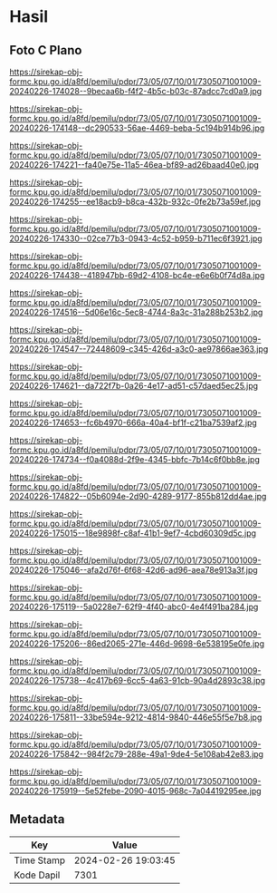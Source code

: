 # Hasil

## Foto C Plano

https://sirekap-obj-formc.kpu.go.id/a8fd/pemilu/pdpr/73/05/07/10/01/7305071001009-20240226-174028--9becaa6b-f4f2-4b5c-b03c-87adcc7cd0a9.jpg

https://sirekap-obj-formc.kpu.go.id/a8fd/pemilu/pdpr/73/05/07/10/01/7305071001009-20240226-174148--dc290533-56ae-4469-beba-5c194b914b96.jpg

https://sirekap-obj-formc.kpu.go.id/a8fd/pemilu/pdpr/73/05/07/10/01/7305071001009-20240226-174221--fa40e75e-11a5-46ea-bf89-ad26baad40e0.jpg

https://sirekap-obj-formc.kpu.go.id/a8fd/pemilu/pdpr/73/05/07/10/01/7305071001009-20240226-174255--ee18acb9-b8ca-432b-932c-0fe2b73a59ef.jpg

https://sirekap-obj-formc.kpu.go.id/a8fd/pemilu/pdpr/73/05/07/10/01/7305071001009-20240226-174330--02ce77b3-0943-4c52-b959-b711ec6f3921.jpg

https://sirekap-obj-formc.kpu.go.id/a8fd/pemilu/pdpr/73/05/07/10/01/7305071001009-20240226-174438--418947bb-69d2-4108-bc4e-e6e6b0f74d8a.jpg

https://sirekap-obj-formc.kpu.go.id/a8fd/pemilu/pdpr/73/05/07/10/01/7305071001009-20240226-174516--5d06e16c-5ec8-4744-8a3c-31a288b253b2.jpg

https://sirekap-obj-formc.kpu.go.id/a8fd/pemilu/pdpr/73/05/07/10/01/7305071001009-20240226-174547--72448609-c345-426d-a3c0-ae97866ae363.jpg

https://sirekap-obj-formc.kpu.go.id/a8fd/pemilu/pdpr/73/05/07/10/01/7305071001009-20240226-174621--da722f7b-0a26-4e17-ad51-c57daed5ec25.jpg

https://sirekap-obj-formc.kpu.go.id/a8fd/pemilu/pdpr/73/05/07/10/01/7305071001009-20240226-174653--fc6b4970-666a-40a4-bf1f-c21ba7539af2.jpg

https://sirekap-obj-formc.kpu.go.id/a8fd/pemilu/pdpr/73/05/07/10/01/7305071001009-20240226-174734--f0a4088d-2f9e-4345-bbfc-7b14c6f0bb8e.jpg

https://sirekap-obj-formc.kpu.go.id/a8fd/pemilu/pdpr/73/05/07/10/01/7305071001009-20240226-174822--05b6094e-2d90-4289-9177-855b812dd4ae.jpg

https://sirekap-obj-formc.kpu.go.id/a8fd/pemilu/pdpr/73/05/07/10/01/7305071001009-20240226-175015--18e9898f-c8af-41b1-9ef7-4cbd60309d5c.jpg

https://sirekap-obj-formc.kpu.go.id/a8fd/pemilu/pdpr/73/05/07/10/01/7305071001009-20240226-175046--afa2d76f-6f68-42d6-ad96-aea78e913a3f.jpg

https://sirekap-obj-formc.kpu.go.id/a8fd/pemilu/pdpr/73/05/07/10/01/7305071001009-20240226-175119--5a0228e7-62f9-4f40-abc0-4e4f491ba284.jpg

https://sirekap-obj-formc.kpu.go.id/a8fd/pemilu/pdpr/73/05/07/10/01/7305071001009-20240226-175206--86ed2065-271e-446d-9698-6e538195e0fe.jpg

https://sirekap-obj-formc.kpu.go.id/a8fd/pemilu/pdpr/73/05/07/10/01/7305071001009-20240226-175738--4c417b69-6cc5-4a63-91cb-90a4d2893c38.jpg

https://sirekap-obj-formc.kpu.go.id/a8fd/pemilu/pdpr/73/05/07/10/01/7305071001009-20240226-175811--33be594e-9212-4814-9840-446e55f5e7b8.jpg

https://sirekap-obj-formc.kpu.go.id/a8fd/pemilu/pdpr/73/05/07/10/01/7305071001009-20240226-175842--984f2c79-288e-49a1-9de4-5e108ab42e83.jpg

https://sirekap-obj-formc.kpu.go.id/a8fd/pemilu/pdpr/73/05/07/10/01/7305071001009-20240226-175919--5e52febe-2090-4015-968c-7a04419295ee.jpg


## Metadata

| Key        | Value               |
| ---------- | ------------------- |
| Time Stamp | 2024-02-26 19:03:45 |
| Kode Dapil | 7301                |



